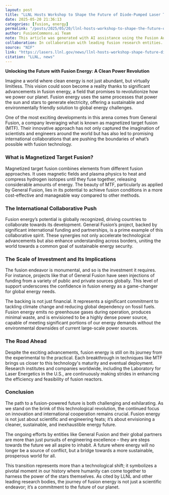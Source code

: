 ```yaml
---
layout: post
title: "LLNL Hosts Workshop to Shape the Future of Diode-Pumped Laser Technology"
date: 2025-05-20 21:36:13
categories: [fusion, energy]
permalink: "/posts/2025/05/20/llnl-hosts-workshop-to-shape-the-future-of-diode-pumped-laser-technology/"
author: FusionCommons.ai Team
note: This article was generated with AI assistance using the Fusion Authority Engine, developed by Travis Frye.
collaboration: In collaboration with leading fusion research entities.
source: "NIF"
link: "https://lasers.llnl.gov/news/llnl-hosts-workshop-shape-future-diode-pumped-laser-technology"
citation: "LLNL, news"
---
```


**Unlocking the Future with Fusion Energy: A Clean Power Revolution**

Imagine a world where clean energy is not just abundant, but virtually limitless. This vision could soon become a reality thanks to significant advancements in fusion energy, a field that promises to revolutionize how we power our planet. Fusion energy uses the same processes that power the sun and stars to generate electricity, offering a sustainable and environmentally friendly solution to global energy challenges.

One of the most exciting developments in this arena comes from General Fusion, a company leveraging what is known as magnetized target fusion (MTF). Their innovative approach has not only captured the imagination of scientists and engineers around the world but has also led to promising international collaborations that are pushing the boundaries of what’s possible with fusion technology.

### What is Magnetized Target Fusion?

Magnetized target fusion combines elements from different fusion approaches. It uses magnetic fields and plasma physics to heat and compress hydrogen isotopes until they fuse together, releasing considerable amounts of energy. The beauty of MTF, particularly as applied by General Fusion, lies in its potential to achieve fusion conditions in a more cost-effective and manageable way compared to other methods.

### The International Collaborative Push

Fusion energy’s potential is globally recognized, driving countries to collaborate towards its development. General Fusion’s project, backed by significant international funding and partnerships, is a prime example of this collaborative spirit. These synergies not only accelerate technological advancements but also enhance understanding across borders, uniting the world towards a common goal of sustainable energy security.

### The Scale of Investment and Its Implications

The fusion endeavor is monumental, and so is the investment it requires. For instance, projects like that of General Fusion have seen injections of funding from a variety of public and private sources globally. This level of support underscores the confidence in fusion energy as a game-changer for global energy needs.

The backing is not just financial. It represents a significant commitment to tackling climate change and reducing global dependency on fossil fuels. Fusion energy emits no greenhouse gases during operation, produces minimal waste, and is envisioned to be a highly dense power source, capable of meeting significant portions of our energy demands without the environmental downsides of current large-scale power sources.

### The Road Ahead

Despite the exciting advancements, fusion energy is still on its journey from the experimental to the practical. Each breakthrough in techniques like MTF brings us closer to this technology's maturity and eventual deployment. Research institutes and companies worldwide, including the Laboratory for Laser Energetics in the U.S., are continuously making strides in enhancing the efficiency and feasibility of fusion reactors.

### Conclusion

The path to a fusion-powered future is both challenging and exhilarating. As we stand on the brink of this technological revolution, the continued focus on innovation and international cooperation remains crucial. Fusion energy is not just about scientific and engineering feats; it’s about envisioning a cleaner, sustainable, and inexhaustible energy future.

The ongoing efforts by entities like General Fusion and their global partners are more than just pursuits of engineering excellence – they are steps towards the future we all aspire to inhabit. A future where energy will no longer be a source of conflict, but a bridge towards a more sustainable, prosperous world for all.

This transition represents more than a technological shift; it symbolizes a pivotal moment in our history where humanity can come together to harness the power of the stars themselves. As cited by LLNL and other leading research bodies, the journey of fusion energy is not just a scientific endeavor; it’s a commitment to the future of our planet.
